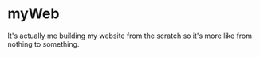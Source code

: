 # myWeb
It's actually me building my website from the scratch so it's more like from nothing to something.
